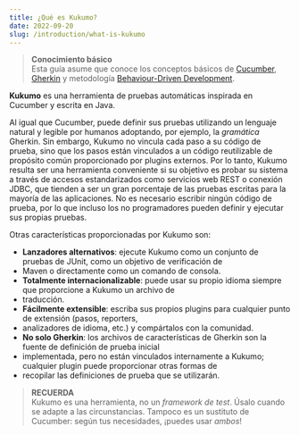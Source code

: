 ```yaml
---
title: ¿Qué es Kukumo?
date: 2022-09-20
slug: /introduction/what-is-kukumo
---
```



> **Conocimiento básico** <br />
> Esta guía asume que conoce los conceptos básicos de [Cucumber](https://cucumber.io/docs/guides/overview/), 
> [Gherkin](https://cucumber.io/docs/gherkin/) y metodología [Behaviour-Driven Development](https://cucumber.io/docs/bdd/).


**Kukumo** es una herramienta de pruebas automáticas inspirada en Cucumber y escrita en Java.

Al igual que Cucumber, puede definir sus pruebas utilizando un lenguaje natural y legible por humanos adoptando, por 
ejemplo, la *gramática* Gherkin. Sin embargo, Kukumo no vincula cada paso a su código de prueba, sino que los pasos 
están vinculados a un código reutilizable de propósito común proporcionado por plugins externos. Por lo tanto, Kukumo 
resulta ser una herramienta conveniente si su objetivo es probar su sistema a través de accesos estandarizados como 
servicios web REST o conexión JDBC, que tienden a ser un gran porcentaje de las pruebas escritas para la mayoría de las 
aplicaciones. No es necesario escribir ningún código de prueba, por lo que incluso los no programadores pueden definir y 
ejecutar sus propias pruebas.

Otras características proporcionadas por Kukumo son:

- **Lanzadores alternativos**: ejecute Kukumo como un conjunto de pruebas de JUnit, como un objetivo de verificación de 
- Maven o directamente como un comando de consola.
- **Totalmente internacionalizable**: puede usar su propio idioma siempre que proporcione a Kukumo un archivo de 
- traducción.
- **Fácilmente extensible**: escriba sus propios plugins para cualquier punto de extensión (pasos, reporters, 
- analizadores de idioma, etc.) y compártalos con la comunidad.
- **No solo Gherkin**: los archivos de características de Gherkin son la fuente de definición de prueba inicial 
- implementada, pero no están vinculados internamente a Kukumo; cualquier plugin puede proporcionar otras formas de 
- recopilar las definiciones de prueba que se utilizarán.


> **RECUERDA** <br />
> Kukumo es una herramienta, no un *framework de test*. Úsalo cuando se adapte a las circunstancias. Tampoco es un 
> sustituto de Cucumber: según tus necesidades, ¡puedes usar *ambos*! 
